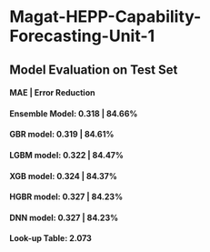 # Magat-HEPP-Capability-Forecasting-Unit-1

## Model Evaluation on Test Set
#### MAE | Error Reduction
#### Ensemble Model: 0.318 | 84.66%
#### GBR model: 0.319 | 84.61%
#### LGBM model: 0.322 | 84.47%
#### XGB model: 0.324 | 84.37%
#### HGBR model: 0.327 | 84.23%
#### DNN model: 0.327 | 84.23%
#### Look-up Table: 2.073
